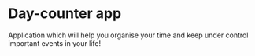 Day-counter app
===
Application which will help you organise your time and keep under control important events in your life!
